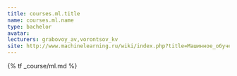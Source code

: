 ```yaml
---
title: courses.ml.title
name: courses.ml.name
type: bachelor
avatar:
lecturers: grabovoy_av,vorontsov_kv
site: http://www.machinelearning.ru/wiki/index.php?title=Машинное_обучение_%28курс_лекций%2C_К.В.Воронцов%29
---
```


{% tf _course/ml.md %}